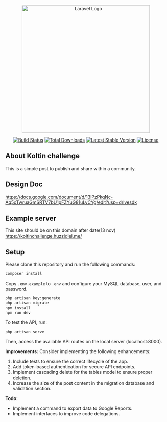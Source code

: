 <p align="center"><a href="https://laravel.com" target="_blank"><img src="https://raw.githubusercontent.com/laravel/art/master/logo-lockup/5%20SVG/2%20CMYK/1%20Full%20Color/laravel-logolockup-cmyk-red.svg" width="400" alt="Laravel Logo"></a></p>

<p align="center">
<a href="https://github.com/laravel/framework/actions"><img src="https://github.com/laravel/framework/workflows/tests/badge.svg" alt="Build Status"></a>
<a href="https://packagist.org/packages/laravel/framework"><img src="https://img.shields.io/packagist/dt/laravel/framework" alt="Total Downloads"></a>
<a href="https://packagist.org/packages/laravel/framework"><img src="https://img.shields.io/packagist/v/laravel/framework" alt="Latest Stable Version"></a>
<a href="https://packagist.org/packages/laravel/framework"><img src="https://img.shields.io/packagist/l/laravel/framework" alt="License"></a>
</p>

## About Koltin challenge

This is a simple post to publish and share within a community.

## Design Doc
https://docs.google.com/document/d/13lPzPkqNc-Aq5oTwruaGmSRTV7bU1pFZYuG81uLvCYg/edit?usp=drivesdk

## Example server 
This site should be on this domain after date(13 nov)
https://koltinchallenge.huzzidiel.me/


## Setup 
Please clone this repository and run the following commands:
```bash
composer install
```
Copy `.env.example` to `.env` and configure your MySQL database, user, and password.
```bash
php artisan key:generate
php artisan migrate
npm install
npm run dev
```
To test the API, run:
```bash
php artisan serve
```
Then, access the available API routes on the local server (localhost:8000).

**Improvements:**
Consider implementing the following enhancements:
1. Include tests to ensure the correct lifecycle of the app.
2. Add token-based authentication for secure API endpoints.
3. Implement cascading delete for the tables model to ensure proper deletion.
4. Increase the size of the post content in the migration database and validation section.

**Todo:**
- Implement a command to export data to Google Reports.
- Implement interfaces to improve code delegations.


